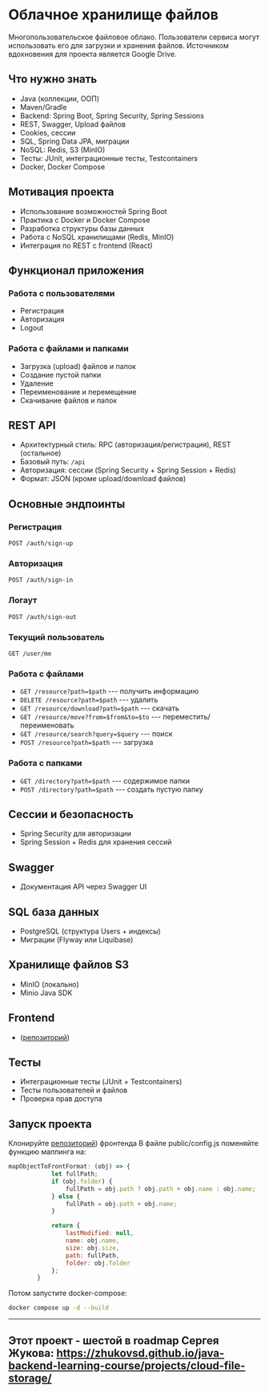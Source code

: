 # Облачное хранилище файлов

Многопользовательское файловое облако. Пользователи сервиса могут
использовать его для загрузки и хранения файлов. Источником вдохновения
для проекта является Google Drive.

## Что нужно знать

-   Java (коллекции, ООП)
-   Maven/Gradle
-   Backend: Spring Boot, Spring Security, Spring Sessions
-   REST, Swagger, Upload файлов
-   Cookies, сессии
-   SQL, Spring Data JPA, миграции
-   NoSQL: Redis, S3 (MinIO)
-   Тесты: JUnit, интеграционные тесты, Testcontainers
-   Docker, Docker Compose

## Мотивация проекта

-   Использование возможностей Spring Boot
-   Практика с Docker и Docker Compose
-   Разработка структуры базы данных
-   Работа с NoSQL хранилищами (Redis, MinIO)
-   Интеграция по REST с frontend (React)

## Функционал приложения

### Работа с пользователями

-   Регистрация
-   Авторизация
-   Logout

### Работа с файлами и папками

-   Загрузка (upload) файлов и папок
-   Создание пустой папки
-   Удаление
-   Переименование и перемещение
-   Скачивание файлов и папок

## REST API

-   Архитектурный стиль: RPC (авторизация/регистрация), REST (остальное)
-   Базовый путь: `/api`
-   Авторизация: сессии (Spring Security + Spring Session + Redis)
-   Формат: JSON (кроме upload/download файлов)

## Основные эндпоинты

### Регистрация

`POST /auth/sign-up`

### Авторизация

`POST /auth/sign-in`

### Логаут

`POST /auth/sign-out`

### Текущий пользователь

`GET /user/me`

### Работа с файлами

-   `GET /resource?path=$path` --- получить информацию
-   `DELETE /resource?path=$path` --- удалить
-   `GET /resource/download?path=$path` --- скачать
-   `GET /resource/move?from=$from&to=$to` --- переместить/переименовать
-   `GET /resource/search?query=$query` --- поиск
-   `POST /resource?path=$path` --- загрузка

### Работа с папками

-   `GET /directory?path=$path` --- содержимое папки
-   `POST /directory?path=$path` --- создать пустую папку

## Сессии и безопасность

-   Spring Security для авторизации
-   Spring Session + Redis для хранения сессий

## Swagger

-   Документация API через Swagger UI

## SQL база данных

-   PostgreSQL (структура Users + индексы)
-   Миграции (Flyway или Liquibase)

## Хранилище файлов S3

-   MinIO (локально)
-   Minio Java SDK

## Frontend

-  ([репозиторий](https://github.com/zhukovsd/cloud-storage-frontend))

## Тесты

-   Интеграционные тесты (JUnit + Testcontainers)
-   Тесты пользователей и файлов
-   Проверка прав доступа


## Запуск проекта

Клонируйте [репозиторий](https://github.com/zhukovsd/cloud-storage-frontend)) фронтенда
В файле public/config.js поменяйте функцию маппинга на:
```javascript
mapObjectToFrontFormat: (obj) => {
            let fullPath;
            if (obj.folder) {
                fullPath = obj.path ? obj.path + obj.name : obj.name;
            } else {
                fullPath = obj.path + obj.name;
            }

            return {
                lastModified: null,
                name: obj.name,
                size: obj.size,
                path: fullPath,
                folder: obj.folder
            };
        }
```


Потом запустите docker-compose:
``` bash
docker compose up -d --build
```

------------------------------------------------------------------------

## Этот проект - шестой в roadmap Сергея Жукова: https://zhukovsd.github.io/java-backend-learning-course/projects/cloud-file-storage/

